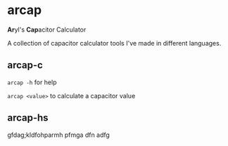 # arcap
**Ar**yl's **Cap**acitor Calculator


A collection of capacitor calculator tools I've made in different languages. 


## arcap-c 

``arcap -h`` for help

``arcap <value>`` to calculate a capacitor value

## arcap-hs 

gfdag;kldfohparmh pfmga dfn adfg
